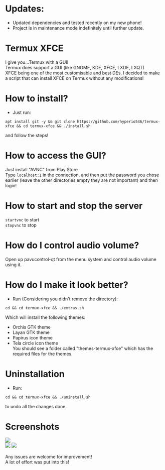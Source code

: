 # **Updates:**
- Updated dependencies and tested recently on my new phone!
- Project is in maintenance mode indefinitely until further update.
# Termux XFCE <br>
I give you...Termux with a GUI! <br>
Termux does support a GUI (like GNOME, KDE, XFCE, LXDE, LXQT) <br>
XFCE being one of the most customisable and best DEs, I decided to make a script that can install XFCE on Termux without any modifications! <br>
# How to install? <br>
* Just run:
```
apt install git -y && git clone https://github.com/hyperio546/termux-xfce && cd termux-xfce && ./install.sh
``` 
and follow the steps! <br>
# How to access the GUI? <br>
Just install "AVNC" from Play Store <br>
Type `localhost:1` in the connection, and then put the password you chose earlier (leave the other directories empty they are not important) and then login!
# How to start and stop the server <br>
`startvnc` to start <br>
`stopvnc` to stop <br>
# How do I control audio volume?
Open up pavucontrol-qt from the menu system and control audio volume using it.
# How do I make it look better?
* Run (Considering you didn't remove the directory):
```
cd && cd termux-xfce && ./extras.sh
```
Which will install the following themes: <br>
- Orchis GTK theme
- Layan GTK theme
- Papirus icon theme
- Tela circle icon theme <br>
You should see a folder called "themes-termux-xfce" which has the required files for the themes.
# Uninstallation
- Run: 
```
cd && cd termux-xfce && ./uninstall.sh
```
to undo all the changes done.
# Screenshots
<img src="images/pic3.jpg"> <br>
<img src="images/pic2.jpg">
<img src="images/pic1.jpg">
<br>
<br>
Any issues are welcome for improvement! <br>
A lot of effort was put into this!
